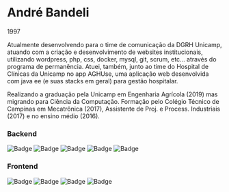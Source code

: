 # André Bandeli

1997

Atualmente desenvolvendo para o time de comunicação da DGRH Unicamp, atuando com a criação e desenvolvimento de websites institucionais, utilizando wordpress, php, css, docker, mysql, git, scrum, etc... através do programa de permanência. Atuei, também, junto ao time do Hospital de Clínicas da Unicamp no app AGHUse, uma aplicação web desenvolvida com java ee (e suas stacks em geral) para gestão hospitalar. 

Realizando a graduação pela Unicamp em Engenharia Agrícola (2019) mas migrando para Ciência da Computação. Formação pelo Colégio Técnico de Campinas em Mecatrônica (2017), Assistente de Proj. e Process. Industriais (2017) e no ensino médio (2016).


### Backend

![Badge](https://img.shields.io/badge/Java-ED8B00?style=for-the-badge&logo=java&logoColor=white)
![Badge](https://img.shields.io/badge/Python-14354C?style=for-the-badge&logo=python&logoColor=white)
![Badge](https://img.shields.io/badge/Django-092E20?style=for-the-badge&logo=django&logoColor=white)
![Badge](https://img.shields.io/badge/Spring-6DB33F?style=for-the-badge&logo=spring&logoColor=white)
![Badge](https://img.shields.io/badge/PostgreSQL-316192?style=for-the-badge&logo=postgresql&logoColor=white)

### Frontend

![Badge](https://img.shields.io/badge/React-20232A?style=for-the-badge&logo=react&logoColor=61DAFB)
![Badge](https://img.shields.io/badge/Bootstrap-563D7C?style=for-the-badge&logo=bootstrap&logoColor=white)
![Badge](https://img.shields.io/badge/Sass-CC6699?style=for-the-badge&logo=sass&logoColor=white)
![Badge](https://img.shields.io/badge/HTML5-E34F26?style=for-the-badge&logo=html5&logoColor=whit)

